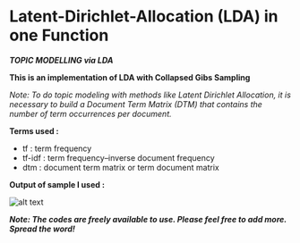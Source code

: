 # Latent-Dirichlet-Allocation (LDA) in one Function

**_TOPIC MODELLING via LDA_**

**This is an implementation of LDA with Collapsed Gibs Sampling**

*Note: To do topic modeling with methods like Latent Dirichlet Allocation, it is necessary to build a Document Term Matrix (DTM) that contains the number of term occurrences per document.*

**Terms used :**

* tf : term frequency
* tf-idf : term frequency–inverse document frequency
* dtm : document term matrix or term document matrix

**Output of sample I used :**

![alt text](https://github.com/geeky-bit/LDA/blob/master/output.PNG)

**_Note: The codes are freely available to use. Please feel free to add more. Spread the word!_**
